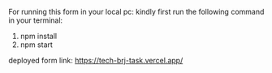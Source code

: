 For running this form in your local pc:
kindly first run the following command in your terminal:
1. npm install 
2. npm start



deployed form link: https://tech-brj-task.vercel.app/
